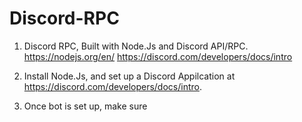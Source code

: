 # Discord-RPC

1. Discord RPC, Built with Node.Js and Discord API/RPC.
https://nodejs.org/en/
https://discord.com/developers/docs/intro

2. Install Node.Js, and set up a Discord Appilcation at https://discord.com/developers/docs/intro.
3. Once bot is set up, make sure 
